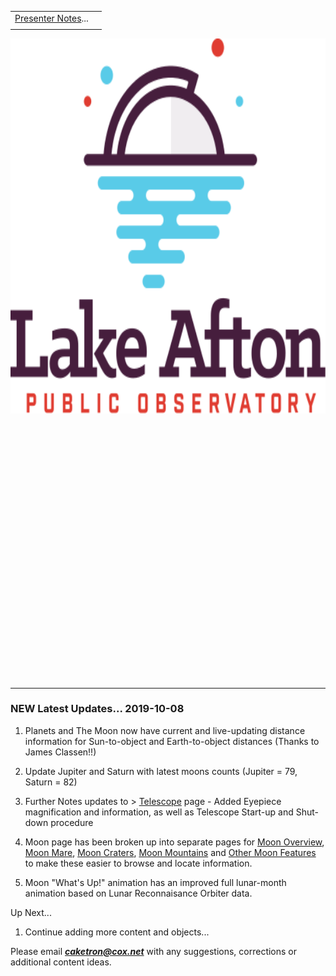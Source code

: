 <script src="/js/whatsup.js"></script>
<script type="text/javascript">
	var objectName ="Welcome!"
	var objectDesc ="Stay tuned to this space for the next object appearing in the telescope..."
	var objectImage="telescope.jpg"
</script>

|    |    |
|:---|---:|
|[Presenter Notes](notes)...| <div id=whatsup></div> |
|    |    |

<img src="./img/logo-lapo.svg" width="600" height="600" title="LAPO"/>

<br/><br/><br/><br/><br/><br/><br/><br/>
<br/><br/><br/><br/><br/><br/><br/><br/>
<br/><br/><br/><br/><br/><br/><br/><br/>

---

### **NEW** Latest Updates... 2019-10-08

1.  Planets and The Moon now have current and live-updating distance information for Sun-to-object and Earth-to-object distances (Thanks to James Classen!!)

1.  Update Jupiter and Saturn with latest moons counts (Jupiter = 79, Saturn = 82)

1.  Further Notes updates to > [Telescope](telescope) page - Added Eyepiece magnification and information, as well as Telescope Start-up and Shut-down procedure

1.  Moon page has been broken up into separate pages for [Moon Overview](solar-system/moon), [Moon Mare](solar-system/moon-mare), [Moon Craters](solar-system/moon-craters), [Moon Mountains](solar-system/moon-mountains) and [Other Moon Features](solar-system/moon-other-features) to make these easier to browse and locate information.

1.  Moon "What's Up!" animation has an improved full lunar-month animation based on Lunar Reconnaisance Orbiter data.

Up Next...

1.  Continue adding more content and objects...

Please email _**caketron@cox.net**_ with any suggestions, corrections or additional content ideas.